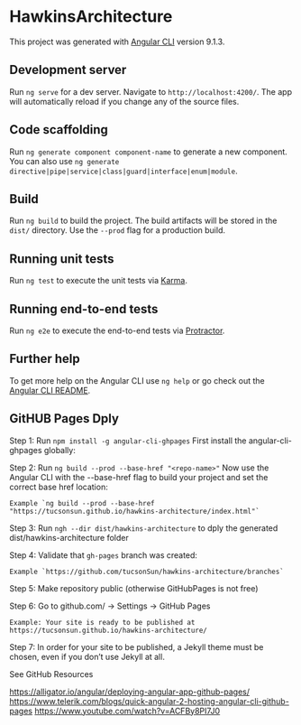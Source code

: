 # HawkinsArchitecture

This project was generated with [Angular CLI](https://github.com/angular/angular-cli) version 9.1.3.

## Development server

Run `ng serve` for a dev server. Navigate to `http://localhost:4200/`. The app will automatically reload if you change any of the source files.

## Code scaffolding

Run `ng generate component component-name` to generate a new component. You can also use `ng generate directive|pipe|service|class|guard|interface|enum|module`.

## Build

Run `ng build` to build the project. The build artifacts will be stored in the `dist/` directory. Use the `--prod` flag for a production build.

## Running unit tests

Run `ng test` to execute the unit tests via [Karma](https://karma-runner.github.io).

## Running end-to-end tests

Run `ng e2e` to execute the end-to-end tests via [Protractor](http://www.protractortest.org/).

## Further help

To get more help on the Angular CLI use `ng help` or go check out the [Angular CLI README](https://github.com/angular/angular-cli/blob/master/README.md).


## GitHUB Pages Dply
Step 1: Run `npm install -g angular-cli-ghpages` First install the angular-cli-ghpages globally:

Step 2: Run `ng build --prod --base-href "<repo-name>"` Now use the Angular CLI with the --base-href flag to build your project and set the correct base href location:
    
    Example `ng build --prod --base-href "https://tucsonsun.github.io/hawkins-architecture/index.html"` 


Step 3: Run `ngh --dir dist/hawkins-architecture` to dply the generated dist/hawkins-architecture folder


Step 4: Validate that `gh-pages` branch was created:
    
    Example `https://github.com/tucsonSun/hawkins-architecture/branches` 

Step 5: Make repository public (otherwise GitHubPages is not free)

Step 6: Go to github.com/<repoName> -> Settings -> GitHub Pages
    
    Example: Your site is ready to be published at https://tucsonsun.github.io/hawkins-architecture/

Step 7: In order for your site to be published, a Jekyll theme must be chosen, even if you don’t use Jekyll at all.

See GitHub Resources

https://alligator.io/angular/deploying-angular-app-github-pages/
https://www.telerik.com/blogs/quick-angular-2-hosting-angular-cli-github-pages
https://www.youtube.com/watch?v=ACFBy8PI7J0
